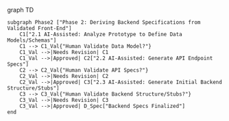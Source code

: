 graph TD
    
    
    subgraph Phase2 ["Phase 2: Deriving Backend Specifications from Validated Front-End"]
        C1["2.1 AI-Assisted: Analyze Prototype to Define Data Models/Schemas"]    
        C1 --> C1_Val{"Human Validate Data Model?"}
        C1_Val -->|Needs Revision| C1
        C1_Val -->|Approved| C2["2.2 AI-Assisted: Generate API Endpoint Specs"]
        C2 --> C2_Val{"Human Validate API Specs?"}
        C2_Val -->|Needs Revision| C2
        C2_Val -->|Approved| C3["2.3 AI-Assisted: Generate Initial Backend Structure/Stubs"]
        C3 --> C3_Val{"Human Validate Backend Structure/Stubs?"}
        C3_Val -->|Needs Revision| C3
        C3_Val -->|Approved| D_Spec["Backend Specs Finalized"]
    end
